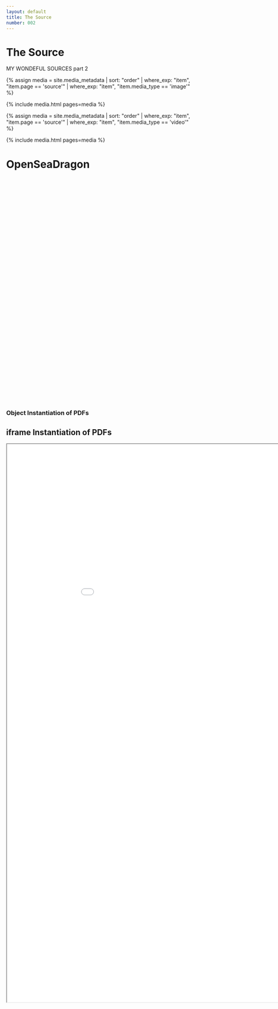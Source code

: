```yaml
---
layout: default
title: The Source
number: 002
---
```


# The Source

MY WONDEFUL SOURCES part 2
<!-- <iframe width="420" height="315" src="https://www.youtube.com/watch?v=EmSrQCDsMv4&t=1282s&ab_channel=BillRaymond" frameborder="0" ></iframe> -->

{% assign media = site.media_metadata | sort: "order" | where_exp: "item", "item.page == 'source'" | where_exp: "item", "item.media_type == 'image'" %}

{% include media.html pages=media %}

{% assign media = site.media_metadata | sort: "order" | where_exp: "item", "item.page == 'source'" | where_exp: "item", "item.media_type == 'video'" %}

{% include media.html pages=media %}

# OpenSeaDragon

<div id="openseadragon1" style="width: 800px; height: 600px;">
    <script type="text/javascript">
    OpenSeadragon({
            id: "openseadragon1",
            prefixUrl: "{{ site.baseurl }}/configuration_files/assets/img/openseadragon/",
            maxZoomLevel: 100,
            tileSources: {
                type: 'image',
                url: "{{ site.baseurl }}/media_files/images/doggo.jpeg"
            }
        });
    </script>
</div>

### Object Instantiation of PDFs

<object data="{{ site.baseurl }}/media_files/pdfs/newspaper1942.pdf" width="1000" height="1500" type="application/pdf"></object>

## iframe Instantiation of PDFs

<iframe src="{{ site.baseurl }}/media_files/pdfs/newspaper1942.pdf" width="1000" height="1500"></iframe>

